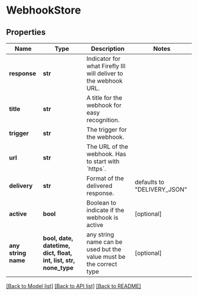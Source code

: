 # WebhookStore


## Properties
Name | Type | Description | Notes
------------ | ------------- | ------------- | -------------
**response** | **str** | Indicator for what Firefly III will deliver to the webhook URL. | 
**title** | **str** | A title for the webhook for easy recognition. | 
**trigger** | **str** | The trigger for the webhook. | 
**url** | **str** | The URL of the webhook. Has to start with &#x60;https&#x60;. | 
**delivery** | **str** | Format of the delivered response. | defaults to "DELIVERY_JSON"
**active** | **bool** | Boolean to indicate if the webhook is active | [optional] 
**any string name** | **bool, date, datetime, dict, float, int, list, str, none_type** | any string name can be used but the value must be the correct type | [optional]

[[Back to Model list]](../README.md#documentation-for-models) [[Back to API list]](../README.md#documentation-for-api-endpoints) [[Back to README]](../README.md)


